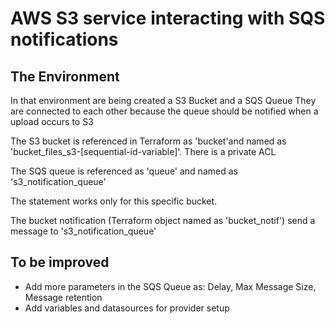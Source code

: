 # AWS S3 service interacting with SQS notifications  

## The Environment

In that environment are being created a S3 Bucket and a SQS Queue
They are connected to each other because the queue should be notified when a upload occurs to S3

The S3 bucket is referenced in Terraform as 'bucket'and named as 'bucket_files_s3-[sequential-id-variable]'. There is a private ACL

The SQS queue is referenced as 'queue' and named as 's3_notification_queue'

The statement works only for this specific bucket.

The bucket notification (Terraform object named as 'bucket_notif') send a message to 's3_notification_queue'

## To be improved

- Add more parameters in the SQS Queue as: Delay, Max Message Size, Message retention
- Add variables and datasources for provider setup